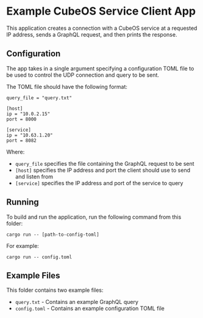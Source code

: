# Example CubeOS Service Client App

This application creates a connection with a CubeOS service at a requested IP address, sends a GraphQL request, and then prints the response.

## Configuration

The app takes in a single argument specifying a configuration TOML file to be used to control the UDP connection and query to be sent.

The TOML file should have the following format:

```
query_file = "query.txt"

[host]
ip = "10.0.2.15"
port = 8000

[service]
ip = "10.63.1.20"
port = 8082
```

Where:
- `query_file` specifies the file containing the GraphQL request to be sent
- `[host]` specifies the IP address and port the client should use to send and listen from
- `[service]` specifies the IP address and port of the service to query
    
## Running

To build and run the application, run the following command from this folder:

`cargo run -- [path-to-config-toml]`

For example:

`cargo run -- config.toml`

## Example Files

This folder contains two example files: 
- `query.txt` - Contains an example GraphQL query
- `config.toml` - Contains an example configuration TOML file
